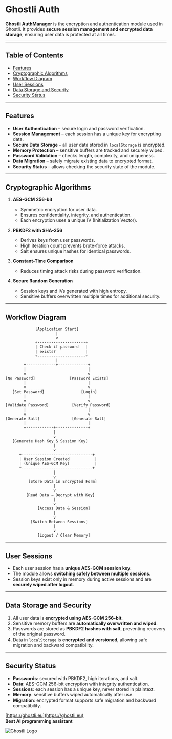 # Ghostli Auth

**Ghostli AuthManager** is the encryption and authentication module used in Ghostli. It provides **secure session management and encrypted data storage**, ensuring user data is protected at all times.

---

## Table of Contents

- [Features](#features)
- [Cryptographic Algorithms](#cryptographic-algorithms)
- [Workflow Diagram](#workflow-diagram)
- [User Sessions](#user-sessions)
- [Data Storage and Security](#data-storage-and-security)
- [Security Status](#security-status)

---

## Features

- **User Authentication** – secure login and password verification.
- **Session Management** – each session has a unique key for encrypting data.
- **Secure Data Storage** – all user data stored in `localStorage` is encrypted.
- **Memory Protection** – sensitive buffers are tracked and securely wiped.
- **Password Validation** – checks length, complexity, and uniqueness.
- **Data Migration** – safely migrate existing data to encrypted format.
- **Security Status** – allows checking the security state of the module.

---

## Cryptographic Algorithms

1. **AES-GCM 256-bit**  
   - Symmetric encryption for user data.  
   - Ensures confidentiality, integrity, and authentication.  
   - Each encryption uses a unique IV (Initialization Vector).  

2. **PBKDF2 with SHA-256**  
   - Derives keys from user passwords.  
   - High iteration count prevents brute-force attacks.  
   - Salt ensures unique hashes for identical passwords.  

3. **Constant-Time Comparison**  
   - Reduces timing attack risks during password verification.  

4. **Secure Random Generation**  
   - Session keys and IVs generated with high entropy.  
   - Sensitive buffers overwritten multiple times for additional security.

---

## Workflow Diagram

                 [Application Start]
                          |
                          v
                 +---------------------+
                 | Check if password   |
                 | exists?             |
                 +---------------------+
                          |
            +-------------+-------------+
            |                           |
            v                           v
    [No Password]               [Password Exists]
            |                           |
            v                           v
       [Set Password]                [Login]
            |                           |
            v                           v
    [Validate Password]          [Verify Password]
            |                           |
            v                           v
    [Generate Salt]              [Generate Salt]
            |                           |
            +------------+--------------+
                         |
                         v
       [Generate Hash Key & Session Key]
                         |
                         v
          +-------------------------------+
          | User Session Created           |
          | (Unique AES-GCM Key)           |
          +-------------------------------+
                         |
                         v
              [Store Data in Encrypted Form]
                         |
                         v
             [Read Data → Decrypt with Key]
                         |
                         v
                  [Access Data & Session]
                         |
                         v
               [Switch Between Sessions]
                         |
                         v
                  [Logout / Clear Memory]


---

## User Sessions

- Each user session has a **unique AES-GCM session key**.  
- The module allows **switching safely between multiple sessions**.  
- Session keys exist only in memory during active sessions and are **securely wiped after logout**.

---

## Data Storage and Security

1. All user data is **encrypted using AES-GCM 256-bit**.  
2. Sensitive memory buffers are **automatically overwritten and wiped**.  
3. Passwords are stored as **PBKDF2 hashes with salt**, preventing recovery of the original password.  
4. Data in `localStorage` is **encrypted and versioned**, allowing safe migration and backward compatibility.

---

## Security Status

- **Passwords**: secured with PBKDF2, high iterations, and salt.  
- **Data**: AES-GCM 256-bit encryption with integrity authentication.  
- **Sessions**: each session has a unique key, never stored in plaintext.  
- **Memory**: sensitive buffers wiped automatically after use.  
- **Migration**: encrypted format supports safe migration and backward compatibility.

[https://ghostli.eu](https://ghostli.eu)  
**Best AI programming assistant**

![Ghostli Logo](https://cdn.discordapp.com/attachments/946121508965740664/1428469643412242574/gh.png?ex=68f29d86&is=68f14c06&hm=61b36e56fddd8d42f3c99a13e795b76a60e408eea2cfbf88fcfcbfdb4b6a3cde&)

